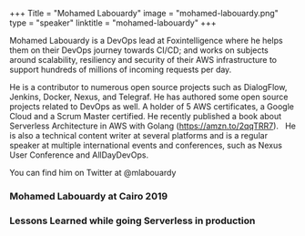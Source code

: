 +++ 
Title = "Mohamed Labouardy" 
image = "mohamed-labouardy.png"
type = "speaker" 
linktitle = "mohamed-labouardy" 
+++

Mohamed Labouardy is a DevOps lead at Foxintelligence where he helps them on their DevOps journey towards CI/CD; and works on subjects around scalability, resiliency and security of their AWS infrastructure to support hundreds of millions of incoming requests per day.

He is a contributor to numerous open source projects such as DialogFlow, Jenkins, Docker, Nexus, and Telegraf. He has authored some open source projects related to DevOps as well. A holder of 5 AWS certificates, a Google Cloud and a Scrum Master certified. He recently published a book about Serverless Architecture in AWS with Golang (https://amzn.to/2qqTRR7).   He is also a technical content writer at several platforms and is a regular speaker at multiple international events and conferences, such as Nexus User Conference and AllDayDevOps.

You can find him on Twitter at @mlabouardy

### Mohamed Labouardy at Cairo 2019

### Lessons Learned while going Serverless in production